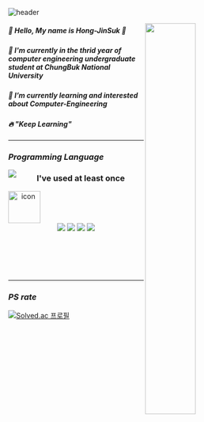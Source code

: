 ![header](https://capsule-render.vercel.app/api?type=waving&color=gradient&height=100&section=header&text=JinSuk's%20Github&fontColor=FF9900&fontSize=40)

<img align="right" width="45%" src="https://github-readme-stats.vercel.app/api?username=Hong-JinSuk&show_icons=true&theme=dracula" />

##### 🙂 Hello, My name is Hong-JinSuk 🏃   
##### 🔭 I'm currently in the thrid year of computer engineering undergraduate student at ChungBuk National University   
##### 🌱 I’m currently learning and interested about Computer-Engineering   
##### 🔥 "Keep Learning"


---------
  
### *Programming Language*
  

<img align="left" src="https://github-readme-stats.vercel.app/api/top-langs/?username=Hong-JinSuk&layout=compact)](https://github.com/IamJunhaHwang/github-readme-stats" />


<div align = "center">
  
### I've used at least once
  
  <div style="display: flex; align-items: flex-start;"><img src="https://techstack-generator.vercel.app/cpp-icon.svg" alt="icon" width="65" height="65" /></div>
  
  <img src="https://img.shields.io/badge/C-A8B9CC?style=flat-square&logo=C&logoColor=orange"/>
  <img src="https://img.shields.io/badge/Python-3776AB?style=flat-square&logo=Python&logoColor=white"/>
  <img src="https://img.shields.io/badge/Java-007396?style=flat-square&logo=Java&logoColor=white"/>
  <img src="https://img.shields.io/badge/PyTorch-EE4C2C?style=flat-square&logo=PyTorch&logoColor=white"/>
  
</div>


<br></br><br></br>

------------------

### *PS rate*

<div align = "left">

[![Solved.ac
프로필](http://mazassumnida.wtf/api/v2/generate_badge?boj=n9805h)](https://solved.ac/n9805h)

</div>
